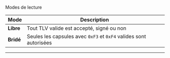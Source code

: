 Modes de lecture

| Mode      | Description                                                       |
| --------- | ----------------------------------------------------------------- |
| **Libre** | Tout TLV valide est accepté, signé ou non                         |
| **Bridé** | Seules les capsules avec `0xF3` et `0xF4` valides sont autorisées |

---